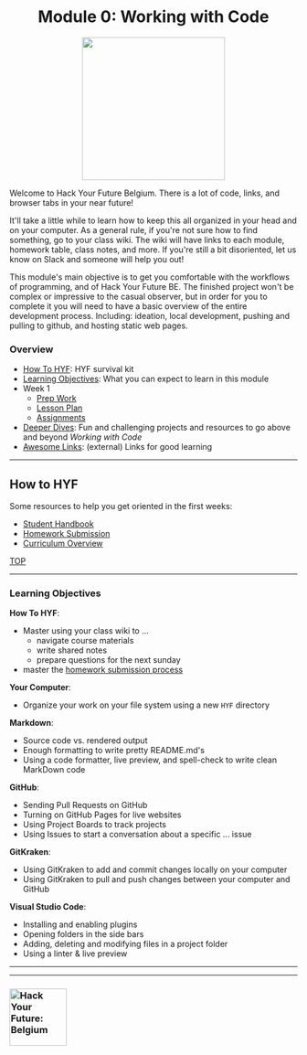 <h1 id='top' align="center">Module 0: Working with Code</h1>

<div align="center">
  <a href="https://hackyourfuture.be" target="_blank">
    <img src="https://user-images.githubusercontent.com/18554853/63941625-4c7c3d00-ca6c-11e9-9a76-8d5e3632fe70.jpg" width="250" height="250"/>
  </a>
</div>

Welcome to Hack Your Future Belgium.  There is a lot of code, links, and browser tabs in your near future!

It'll take a little while to learn how to keep this all organized in your head and on your computer.  As a general rule, if you're not sure how to find something, go to your class wiki.  The wiki will have links to each module, homework table, class notes, and more.  If you're still a bit disoriented, let us know on Slack and someone will help you out!

This module's main objective is to get you comfortable with the workflows of programming, and of Hack Your Future BE.  The finished project won't be complex or impressive to the casual observer, but in order for you to complete it you will need to have a basic overview of the entire development process.  Including: ideation, local development, pushing and pulling to github, and hosting static web pages.

### Overview

* [How To HYF](#how-to-hyf): HYF survival kit
* [Learning Objectives](#learning-objectives): What you can expect to learn in this module
* Week 1
  * [Prep Work](./week-1)
  * [Lesson Plan](https://hackyourfuture.be/working-with-code/week-1)
  * [Assignments](./week-1#assignments)
* [Deeper Dives](./deeper-dives.md): Fun and challenging projects and resources to go above and beyond _Working with Code_
* [Awesome Links](https://awesome.hackyourfuture.be): (external) Links for good learning

---

## How to HYF

Some resources to help you get oriented in the first weeks:

* [Student Handbook](https://github.com/HackYourFutureBelgium/student-handbook)
* [Homework Submission](https://github.com/hackyourfuturebelgium/homework-submission)
* [Curriculum Overview](https://hackyourfuturebelgium.github.io/curriculum)

[TOP](#top)

---

### Learning Objectives

__How To HYF__:

* Master using your class wiki to ...
  * navigate course materials
  * write shared notes
  * prepare questions for the next sunday
* master the [homework submission process](https://github.com/hackyourfuturebelgium/homework-submission)

__Your Computer__:

* Organize your work on your file system using a new `HYF` directory

__Markdown__:

* Source code vs. rendered output
* Enough formatting to write pretty README.md's
* Using a code formatter, live preview, and spell-check to write clean MarkDown code

__GitHub__:

* Sending Pull Requests on GitHub
* Turning on GitHub Pages for live websites
* Using Project Boards to track projects
* Using Issues to start a conversation about a specific ... issue

__GitKraken__:

* Using GitKraken to add and commit changes locally on your computer
* Using GitKraken to pull and push changes between your computer and GitHub

__Visual Studio Code__:

* Installing and enabling plugins
* Opening folders in the side bars
* Adding, deleting and modifying files in a project folder
* Using a linter & live preview


---
---

### <a href="https://hackyourfuture.be" target="_blank"><img src="https://user-images.githubusercontent.com/18554853/63941625-4c7c3d00-ca6c-11e9-9a76-8d5e3632fe70.jpg" width="100" height="100" alt="Hack Your Future: Belgium"></a>
